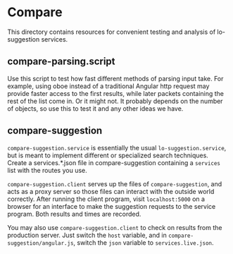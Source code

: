 # Compare

This directory contains resources for convenient testing and analysis of lo-suggestion services.

## compare-parsing.script

Use this script to test how fast different methods of parsing input take. For example, using oboe instead of a traditional Angular http request may provide faster access to the first results, while later packets containing the rest of the list come in. Or it might not. It probably depends on the number of objects, so use this to test it and any other ideas we have.

## compare-suggestion

`compare-suggestion.service` is essentially the usual `lo-suggestion.service`, but is meant to implement different or specialized search techniques. Create a services.*.json file in compare-suggestion containing a `services` list with the routes you use.

`compare-suggestion.client` serves up the files of `compare-suggestion`, and acts as a proxy server so those files can interact with the outside world correctly. After running the client program, visit `localhost:5000` on a browser for an interface to make the suggestion requests to the service program. Both results and times are recorded.

You may also use `compare-suggestion.client` to check on results from the production server. Just switch the `host` variable, and in `compare-suggestion/angular.js`, switch the `json` variable to `services.live.json`.